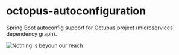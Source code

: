 # octopus-autoconfiguration

Spring Boot autoconfig support for Octupus project (microservices dependency graph).

![Nothing is beyoun our reach](https://lindaivespol.files.wordpress.com/2018/06/pol.jpg)
